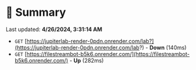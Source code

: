 # 📖 Summary
Last updated: **4/26/2024, 3:31:14 AM**

- `GET` [https://jupiterlab-render-0pdn.onrender.com/lab?](https://jupiterlab-render-0pdn.onrender.com/lab?) - **Down** (140ms)
- `GET` [https://filestreambot-b5k6.onrender.com/](https://filestreambot-b5k6.onrender.com/) - **Up** (282ms)
